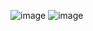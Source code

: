 ![image](https://github.com/user-attachments/assets/b7c0c2c5-3c7d-4ef5-afc2-1905d7f27c53)
![image](https://github.com/user-attachments/assets/2d084725-0e5f-46ae-b94b-501349c75aeb)
